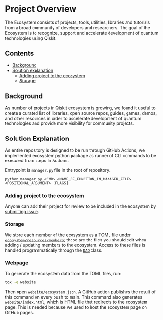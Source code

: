 # Project Overview

The Ecosystem consists of projects, tools, utilities, libraries and tutorials from a broad community of developers and researchers.
The goal of the Ecosystem is to recognize, support and accelerate development of quantum technologies using Qiskit.

## Contents

- [Background](#background)
- [Solution explanation](#solution-explanation)
  - [Adding project to the ecosystem](#adding-project-to-the-ecosystem)
  - [Storage](#storage)

## Background

As number of projects in Qiskit ecosystem is growing, we found it useful to create 
a curated list of libraries, open source repos, guides, games, demos, and other resources in order to
accelerate development of quantum technologies and provide more visibility for community projects.

## Solution Explanation

As entire repository is designed to be run through GitHub Actions,
we implemented ecosystem python package as runner of CLI commands
to be executed from steps in Actions. 

Entrypoint is ``manager.py`` file in the root of repository.

```shell
python manager.py <CMD> <NAME_OF_FUNCTION_IN_MANAGER_FILE> <POSITIONAL_ARGUMENT> [FLAGS]
```

### Adding project to the ecosystem

Anyone can add their project for review to be included in the ecosystem by
[submitting issue](https://qisk.it/add-to-ecosystem/).

### Storage

We store each member of the ecosystem as a TOML file under
[`ecosystem/resources/members`](https://github.com/qiskit-community/ecosystem/blob/main/ecosystem/resources/members);
these are the files you should edit when adding / updating members to the
ecosystem. Access to these files is handled programmatically through the
[`DAO`](https://github.com/qiskit-community/ecosystem/blob/main/ecosystem/daos/dao.py)
class.

### Webpage

To generate the ecosystem data from the TOML files, run:

```sh
tox -e website
```

Then open `website/ecosystem.json`. A GitHub action publishes the result of this command on every push to main.
This command also generates `website/index.html`, which is HTML file that redirects to the ecosystem page. This is needed because we used to host the ecosystem page on GitHub pages.
